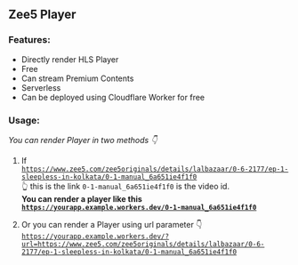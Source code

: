 ## Zee5 Player

### Features:
- Directly render HLS Player
- Free
- Can stream Premium Contents
- Serverless
- Can be deployed using Cloudflare Worker for free

### Usage:
*You can render Player in two methods 👇*

1. If <br><code>https://www.zee5.com/zee5originals/details/lalbazaar/0-6-2177/ep-1-sleepless-in-kolkata/0-1-manual_6a651ie4f1f0</code><br>
👆 this is the link <code>0-1-manual_6a651ie4f1f0</code> is the video id.<br>
**You can render a player like this <code>https://yourapp.example.workers.dev/0-1-manual_6a651ie4f1f0</code>**

2. Or you can render a Player using url parameter 👇<br>
<code>https://yourapp.example.workers.dev/?url=https://www.zee5.com/zee5originals/details/lalbazaar/0-6-2177/ep-1-sleepless-in-kolkata/0-1-manual_6a651ie4f1f0</code>

